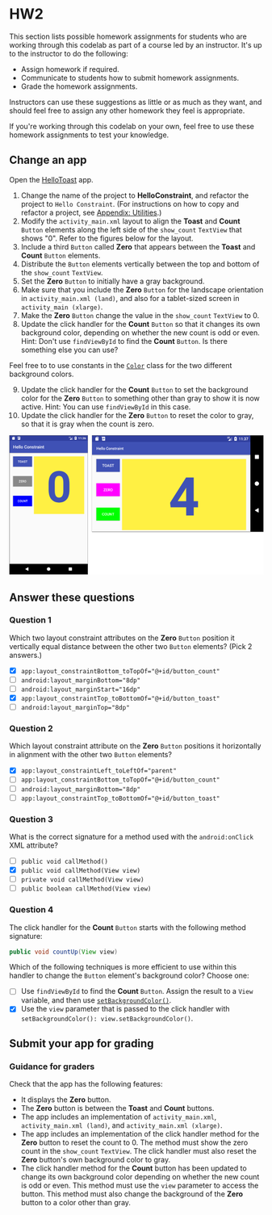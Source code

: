 # HW2
This section lists possible homework assignments for students who are working through this codelab as part of a course led by an instructor. It's up to the instructor to do the following:
- Assign homework if required.
- Communicate to students how to submit homework assignments.
- Grade the homework assignments.

Instructors can use these suggestions as little or as much as they want, and should feel free to assign any other homework they feel is appropriate.

If you're working through this codelab on your own, feel free to use these homework assignments to test your knowledge.

## Change an app
Open the [HelloToast](https://github.com/google-developer-training/android-fundamentals-apps-v2/tree/master/HelloToast) app.
1. Change the name of the project to **HelloConstraint**, and refactor the project to `Hello Constraint`. (For instructions on how to copy and refactor a project, see [Appendix: Utilities](https://google-developer-training.github.io/android-developer-fundamentals-course-concepts-v2/appendix/appendix-utilities/appendix-utilities.html).)
2. Modify the `activity_main.xml` layout to align the **Toast** and **Count** `Button` elements along the left side of the `show_count` `TextView` that shows "0". Refer to the figures below for the layout.
3. Include a third `Button` called **Zero** that appears between the **Toast** and **Count** `Button` elements.
4. Distribute the `Button` elements vertically between the top and bottom of the `show_count` `TextView`.
5. Set the **Zero** `Button` to initially have a gray background.
6. Make sure that you include the **Zero** `Button` for the landscape orientation in `activity_main.xml (land)`, and also for a tablet-sized screen in `activity_main (xlarge)`.
7. Make the **Zero** `Button` change the value in the `show_count` `TextView` to 0.
8. Update the click handler for the **Count** `Button` so that it changes its own background color, depending on whether the new count is odd or even.
Hint: Don't use `findViewById` to find the **Count** `Button`. Is there something else you can use?

Feel free to to use constants in the [`Color`](https://developer.android.com/reference/android/graphics/Color.html) class for the two different background colors.

9. Update the click handler for the **Count** `Button` to set the background color for the **Zero** `Button` to something other than gray to show it is now active. Hint: You can use `findViewById` in this case.
10. Update the click handler for the **Zero** `Button` to reset the color to gray, so that it is gray when the count is zero.

![HelloConstraint_with_Zero_button](00_img/HelloConstraint_with_Zero_button.png)

## Answer these questions
### Question 1
Which two layout constraint attributes on the **Zero** `Button` position it vertically equal distance between the other two `Button` elements? (Pick 2 answers.)
- [X] `app:layout_constraintBottom_toTopOf="@+id/button_count"`
- [ ] `android:layout_marginBottom="8dp"`
- [ ] `android:layout_marginStart="16dp"`
- [X] `app:layout_constraintTop_toBottomOf="@+id/button_toast"`
- [ ] `android:layout_marginTop="8dp"`

### Question 2
Which layout constraint attribute on the **Zero** `Button` positions it horizontally in alignment with the other two `Button` elements?
- [X] `app:layout_constraintLeft_toLeftOf="parent"`
- [ ] `app:layout_constraintBottom_toTopOf="@+id/button_count"`
- [ ] `android:layout_marginBottom="8dp"`
- [ ] `app:layout_constraintTop_toBottomOf="@+id/button_toast"`

### Question 3
What is the correct signature for a method used with the `android:onClick` XML attribute?
- [ ] `public void callMethod()`
- [X] `public void callMethod(View view)`
- [ ] `private void callMethod(View view)`
- [ ] `public boolean callMethod(View view)`

### Question 4
The click handler for the **Count** `Button` starts with the following method signature:
```java
public void countUp(View view)
```
Which of the following techniques is more efficient to use within this handler to change the `Button` element's background color? Choose one:
- [ ] Use `findViewById` to find the **Count** `Button`. Assign the result to a `View` variable, and then use [`setBackgroundColor()`](https://developer.android.com/reference/android/view/View.html#setBackgroundColor(int)).
- [X] Use the `view` parameter that is passed to the click handler with `setBackgroundColor(): view.setBackgroundColor()`.

## Submit your app for grading
### Guidance for graders
Check that the app has the following features:
- It displays the **Zero** button.
- The **Zero** button is between the **Toast** and **Count** buttons.
- The app includes an implementation of `activity_main.xml`, `activity_main.xml (land)`, and `activity_main.xml (xlarge)`.
- The app includes an implementation of the click handler method for the **Zero** button to reset the count to 0. The method must show the zero count in the `show_count` `TextView`. The click handler must also reset the **Zero** button's own background color to gray.
- The click handler method for the **Count** button has been updated to change its own background color depending on whether the new count is odd or even. This method must use the `view` parameter to access the button. This method must also change the background of the **Zero** button to a color other than gray.

